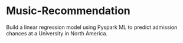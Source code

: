 # Music-Recommendation

Build a linear regression model using Pyspark ML to predict admission
chances at a University in North America.
